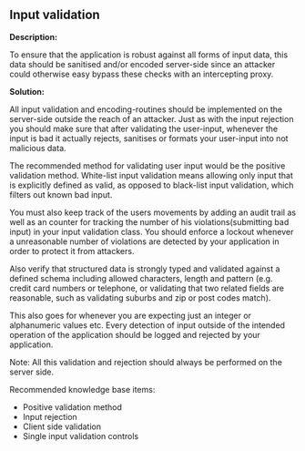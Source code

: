 
Input validation
-------

**Description:**

To ensure that the application is robust against all forms of input data, this data should 
be sanitised and/or encoded server-side since an attacker could otherwise easy bypass 
these checks with an intercepting proxy.

**Solution:**

All input validation and encoding-routines should be implemented on the server-side 
outside the reach of an attacker. Just as with the input rejection you should make sure that
after validating the user-input, whenever the input is bad it actually rejects, sanitises 
or formats your user-input into not malicious data. 

The recommended method for validating user input would be the positive validation method.
White-list input validation means allowing only input that is explicitly defined as valid,
as opposed to black-list input validation, which filters out known bad input.

You must also keep track of the users movements by adding an audit trail as well as an
counter for tracking the number of his violations(submitting bad input) in your input 
validation class. You should enforce a lockout whenever a unreasonable number of 
violations are detected by your application in order to protect it from attackers.

Also verify that structured data is strongly typed and validated against a defined schema 
including allowed characters, length and pattern (e.g. credit card numbers or telephone, 
or validating that two related fields are reasonable, such as validating suburbs and zip 
or post codes match).

This also goes for whenever you are expecting just an integer or alphanumeric values etc.
Every detection of input outside of the intended operation of the application should be 
logged and rejected by your application. 

Note: All this validation and rejection should always be performed on the server side.

Recommended knowledge base items:

- Positive validation method
- Input rejection
- Client side validation
- Single input validation controls

